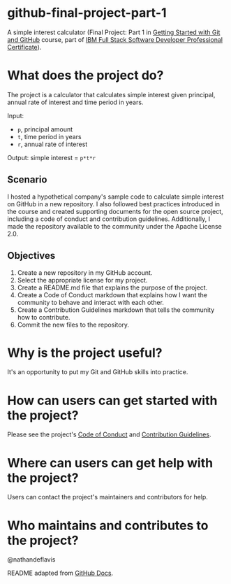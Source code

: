 # github-final-project-part-1
A simple interest calculator (Final Project: Part 1 in [Getting Started with Git and GitHub](https://www.coursera.org/learn/getting-started-with-git-and-github) course, part of [IBM Full Stack Software Developer Professional Certificate](https://www.coursera.org/professional-certificates/ibm-full-stack-cloud-developer)).

# What does the project do?
The project is a calculator that calculates simple interest given principal, annual rate of interest and time period in years.

Input:
- `p`, principal amount
- `t`, time period in years
- `r`, annual rate of interest

Output: simple interest = `p*t*r`

## Scenario
I hosted a hypothetical company's sample code to calculate simple interest on GitHub in a new repository. I also followed best practices introduced in the course and created supporting documents for the open source project, including a code of conduct and contribution guidelines. Additionally, I made the repository available to the community under the Apache License 2.0.

## Objectives
1. Create a new repository in my GitHub account.
2. Select the appropriate license for my project.
3. Create a README.md file that explains the purpose of the project.
4. Create a Code of Conduct markdown that explains how I want the community to behave and interact with each other.
5. Create a Contribution Guidelines markdown that tells the community how to contribute.
6. Commit the new files to the repository.

# Why is the project useful?
It's an opportunity to put my Git and GitHub skills into practice.

# How can users can get started with the project?
Please see the project's [Code of Conduct](https://github.com/nathandeflavis/github-final-project-part-1/blob/main/docs/CODE_OF_CONDUCT.md) and [Contribution Guidelines](https://github.com/nathandeflavis/github-final-project-part-1/blob/main/docs/CONTRIBUTING.md).

# Where can users can get help with the project?
Users can contact the project's maintainers and contributors for help.

# Who maintains and contributes to the project?
@nathandeflavis

README adapted from [GitHub Docs](https://docs.github.com/en/repositories/managing-your-repositorys-settings-and-features/customizing-your-repository/about-readmes).


